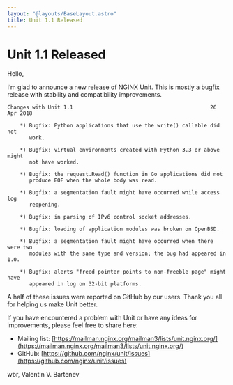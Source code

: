```yaml
---
layout: "@layouts/BaseLayout.astro"
title: Unit 1.1 Released
---
```

# Unit 1.1 Released

Hello,

I’m glad to announce a new release of NGINX Unit.  This is mostly a bugfix
release with stability and compatibility improvements.

```none
Changes with Unit 1.1                                            26 Apr 2018

    *) Bugfix: Python applications that use the write() callable did not
       work.

    *) Bugfix: virtual environments created with Python 3.3 or above might
       not have worked.

    *) Bugfix: the request.Read() function in Go applications did not
       produce EOF when the whole body was read.

    *) Bugfix: a segmentation fault might have occurred while access log
       reopening.

    *) Bugfix: in parsing of IPv6 control socket addresses.

    *) Bugfix: loading of application modules was broken on OpenBSD.

    *) Bugfix: a segmentation fault might have occurred when there were two
       modules with the same type and version; the bug had appeared in 1.0.

    *) Bugfix: alerts "freed pointer points to non-freeble page" might have
       appeared in log on 32-bit platforms.
```

A half of these issues were reported on GitHub by our users.  Thank you all
for helping us make Unit better.

If you have encountered a problem with Unit or have any ideas for improvements,
please feel free to share here:

- Mailing list: [https://mailman.nginx.org/mailman3/lists/unit.nginx.org/](https://mailman.nginx.org/mailman3/lists/unit.nginx.org/)
- GitHub: [https://github.com/nginx/unit/issues](https://github.com/nginx/unit/issues)

wbr, Valentin V. Bartenev
